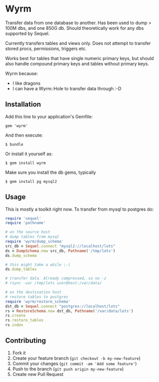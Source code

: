 # Wyrm

Transfer data from one database to another. Has been used to dump > 100M dbs,
and one 850G db. Should theoretically work for any dbs supported by Sequel.

Currently transfers tables and views only. Does not attempt to transfer
stored procs, permissions, triggers etc.

Works best for tables that have single numeric primary keys, but should also
handle compound primary keys and tables without primary keys.

Wyrm because:

- I like dragons
- I can have a Wyrm::Hole to transfer data through :-D

## Installation

Add this line to your application's Gemfile:

    gem 'wyrm'

And then execute:

    $ bundle

Or install it yourself as:

    $ gem install wyrm

Make sure you install the db gems, typically

    $ gem install pg mysql2

## Usage

This is mostly a toolkit right now. To transfer from mysql to postgres do:
```ruby
require 'sequel'
require 'pathname'

# on the source host
# dump tables from mysql
require 'wyrm/dump_schema'
src_db = Sequel.connect "mysql2://localhost/lots"
ds = DumpSchema.new src_db, Pathname('/tmp/lots')
ds.dump_schema

# this might take a while ;-)
ds.dump_tables

# transfer data. Already compressed, so no -z
# rsync -var /tmp/lots user@host:/var/data/

# on the destination host
# restore tables to postgres
require 'wyrm/restore_schema'
dst_db = Sequel.connect "postgres://localhost/lots"
rs = RestoreSchema.new dst_db, Pathname('/var/data/lots')
rs.create
rs.restore_tables
rs.index
```

## Contributing

1. Fork it
2. Create your feature branch (`git checkout -b my-new-feature`)
3. Commit your changes (`git commit -am 'Add some feature'`)
4. Push to the branch (`git push origin my-new-feature`)
5. Create new Pull Request
